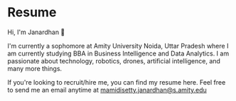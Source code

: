 # Resume

Hi, I'm Janardhan 👋

I'm currently a sophomore at Amity University Noida, Uttar Pradesh where I am currently studying BBA in Business Intelligence and Data Analytics. I am passionate about technology, robotics, drones, artificial intelligence, and many more things.

If you're looking to recruit/hire me, you can find my resume here. Feel free to send me an email anytime at mamidisetty.janardhan@s.amity.edu
